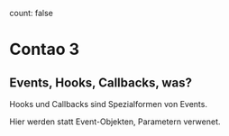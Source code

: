 count: false

# Contao 3

## Events, Hooks, Callbacks, was?

Hooks und Callbacks sind Spezialformen von Events.

Hier werden statt Event-Objekten, Parametern verwenet.